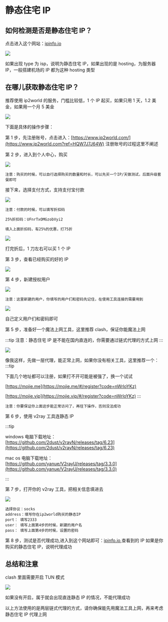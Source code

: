 # 静态住宅 IP

## 如何检测是否是静态住宅 IP？

点击进入这个网站：[ipinfo.io](https://ipinfo.io/)

![](img/2023-06-16-08-36-13.png)

如果出现 type 为 isp，说明为静态住宅 IP，如果出现的是 hosting，为服务器 IP，一般搭建机场的 IP 都为这种 hosting 类型

## 在哪儿获取静态住宅 IP？

推荐使用 ip2world 的服务，门槛比较低，1 个 IP 起买，如果只用 1 天，1.2 美金，如果用一个月 5 美金

![](img/2023-06-16-08-50-56.png)

下面是具体的操作步骤：

第 1 步，先注册账号，点击进入：[https://www.ip2world.com/](https://www.ip2world.com?ref=HQW7J7J64W)
注册账号的过程这里不阐述

第 2 步，进入到个人中心，购买

![](img/2023-06-16-08-53-37.png)

```
注意：购买的时候，可以自行选择购买的数量和时长，可以先买一个IP/天做测试，后面升级套餐即可
```

接下来，选择支付方式，支持支付宝付款

![](img/2023-06-16-08-55-44.png)

```
注意：付款的时候，可以填写折扣码

25%折扣码：UFnrTxOMGzobVyi2

填入上面折扣码，有25%的优惠，打75折
```

![](img/2023-06-16-08-57-09.png)

打完折后，1 刀左右可以买 1 个 IP

第 3 步，查看已经购买的好的 IP

![](img/2023-06-16-08-59-01.png)

第 4 步，新建授权用户

![](img/2023-06-16-08-59-49.png)

```
注意：这里新建的用户，你填写的用户们和密码先记住，在使用工具连接的需要用到
```

![](img/2023-06-16-09-01-25.png)

自己定义用户们和密码即可

第 5 步，准备好一个魔法上网工具，这里推荐 clash，保证你能魔法上网

:::tip
注意：静态住宅 IP 是不能在国内直连的，你需要通过链式代理的方式上网
:::

![](img/2023-06-16-09-10-46.png)

像我这样，先做一层代理，能正常上网，如果你没有相关工具，这里推荐一个：
:::tip

下面几个地址都可以注册，如果打不开可能是被强了，换一个试试

[https://mojie.me](https://mojie.me/#/register?code=nWrloYKz)

[https://mojie.vip](https://mojie.vip/#/register?code=nWrloYKz)
:::

```
注意：你要保证你上面这步能正常访问了，再往下操作，否则没法成功
```

第 6 步，使用 v2ray 工具连静态 IP

:::tip

windows 电脑下载地址：[https://github.com/2dust/v2rayN/releases/tag/6.23](https://github.com/2dust/v2rayN/releases/tag/6.23)

mac os 电脑下载地址： [https://github.com/yanue/V2rayU/releases/tag/3.3.0](https://github.com/yanue/V2rayU/releases/tag/3.3.0)

:::

第 7 步，打开你的 v2ray 工具，把相关信息填进去

![](img/2023-06-16-09-22-04.png)

```
选择协议：socks
address：填写你在ip2world购买的静态IP
port： 填写2333
user： 填写上面第4步的时候，新建的用户名
pass： 填写上面第4步的时候，设置的密码
```

第 8 步，测试是否代理成功,进入到这个网站即可：[ipinfo.io](https://ipinfo.io),查看到的 IP 如果是你购买的静态住宅 IP，说明代理成功

## 总结和注意

clash 里面需要开启 TUN 模式

![](img/2023-06-16-09-28-00.png)

如果没有开启，属于就会出现直连静态 IP 的情况，不能代理成功

以上方法使用的是两层链式代理的方式，请你确保能先用魔法工具上网，再来考虑静态住宅 IP 代理上网
